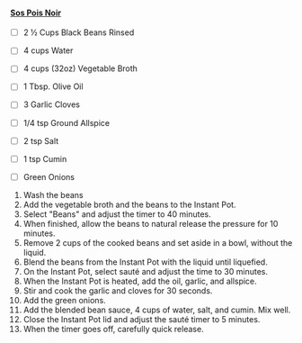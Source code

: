 #### [Sos Pois Noir](https://www.savorythoughts.com/sos-pwa-nwa/#recipe)

- [ ] 2 ½ Cups Black Beans Rinsed
- [ ] 4 cups Water
- [ ] 4 cups (32oz) Vegetable Broth
- [ ] 1 Tbsp. Olive Oil
- [ ] 3 Garlic Cloves
- [ ] 1/4 tsp Ground Allspice
- [ ] 2 tsp Salt
- [ ] 1 tsp Cumin
- [ ] Green Onions


1. Wash the beans
2. Add the vegetable broth and the beans to the Instant Pot.
3. Select "Beans" and adjust the timer to 40 minutes.
4. When finished, allow the beans to natural release the pressure for 10 minutes.
5. Remove 2 cups of the cooked beans and set aside in a bowl, without the liquid.
6. Blend the beans from the Instant Pot with the liquid until liquefied.
7. On the Instant Pot, select sauté and adjust the time to 30 minutes.
8. When the Instant Pot is heated, add the oil, garlic, and allspice.
9. Stir and cook the garlic and cloves for 30 seconds.
10. Add the green onions.
11. Add the blended bean sauce, 4 cups of water, salt, and cumin. Mix well.
12. Close the Instant Pot lid and adjust the sauté timer to 5 minutes.
13. When the timer goes off, carefully quick release.